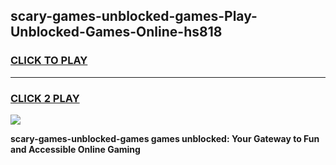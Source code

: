 
## scary-games-unblocked-games-Play-Unblocked-Games-Online-hs818
<h3>
<a href="https://premium76.site?title=scary-games-unblocked-games&ref=24A">CLICK TO PLAY</a></h3>
<hr>

<h3>
<a href="https://premium76.site?title=scary-games-unblocked-games&ref=24A">CLICK 2 PLAY</a>
  
</h3>

<a href="https://premium76.site?title=scary-games-unblocked-games&ref=24A"><img src="https://clearcache.store/games.png"></a>


**scary-games-unblocked-games games unblocked: Your Gateway to Fun and Accessible Online Gaming**
